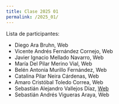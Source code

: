 ```yaml
---
title: Clase 2025 01
permalink: /2025_01/
---
```


Lista de participantes:
- Diego Ara Bruhn, Web
- Vicente Andrés Fernández Cornejo, Web
- Javier Ignacio Mellado Navarro, Web
- María Del Pilar Merino Vial, Web
- Belén Antonia Murillo Fernández, Web
- Catalina Pilar Neira Cárdenas, Web
- Amaro Cristóbal Toledo Correa, Web
- Sebastián Alejandro Vallejos Díaz, [Web](https://daspony.github.io/mi-pagina-web/)
- Sebastián Andrés Vigueras Araya, Web
